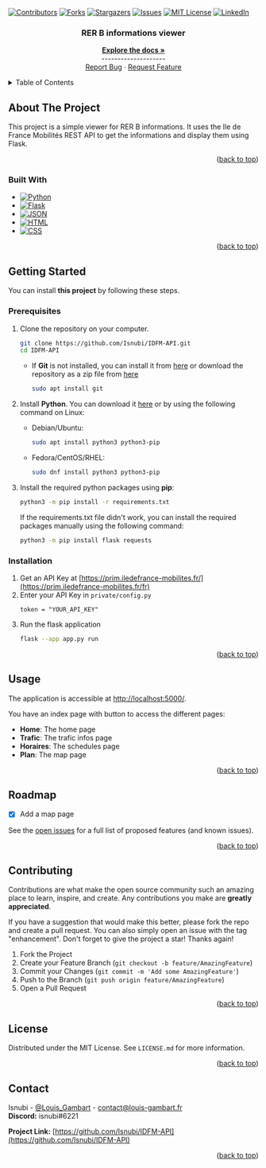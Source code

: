 <a name="readme-top"></a>

<!-- Projet Shields -->
[![Contributors][contributors-shield]][contributors-url]
[![Forks][forks-shield]][forks-url]
[![Stargazers][stars-shield]][stars-url]
[![Issues][issues-shield]][issues-url]
[![MIT License][license-shield]][license-url]
[![LinkedIn][linkedin-shield]][linkedin-url]

<!-- Replace these markers with infos - "IDFM-API"-->

<div align="center">


<h3 align="center">RER B informations viewer</h3>
  <p align="center">
    <a href="https://github.com/Isnubi/IDFM-API/"><strong>Explore the docs »</strong></a>
    <br />--------------------
    <br />
    <a href="https://github.com/Isnubi/IDFM-API/issues">Report Bug</a>
    ·
    <a href="https://github.com/Isnubi/IDFM-API/issues">Request Feature</a>
  </p>
</div>


<!-- TABLE OF CONTENTS -->
<details>
  <summary>Table of Contents</summary>
  <ol>
    <li>
      <a href="#about-the-project">About The Project</a>
      <ul>
        <li><a href="#built-with">Built With</a></li>
      </ul>
    </li>
    <li>
      <a href="#getting-started">Getting Started</a>
      <ul>
        <li><a href="#prerequisites">Prerequisites</a></li>
        <li><a href="#installation">Installation</a></li>
      </ul>
    </li>
    <li><a href="#usage">Usage</a></li>
    <li><a href="#roadmap">Roadmap</a></li>
    <li><a href="#contributing">Contributing</a></li>
    <li><a href="#license">License</a></li>
    <li><a href="#contact">Contact</a></li>
  </ol>
</details>



<!-- ABOUT THE PROJECT -->
## About The Project

This project is a simple viewer for RER B informations. It uses the Ile de France Mobilités REST API to get the informations and display them using Flask.

<p align="right">(<a href="#readme-top">back to top</a>)</p>



### Built With

* [![Python][Python-shield]][Python-url]
* [![Flask][Flask-shield]][Flask-url]
* [![JSON][JSON-shield]][JSON-url]
* [![HTML][HTML-shield]][HTML-url]
* [![CSS][CSS-shield]][CSS-url]

<p align="right">(<a href="#readme-top">back to top</a>)</p>



<!-- GETTING STARTED -->
## Getting Started
<a name="getting-started"></a>

You can install **this project** by following these steps.

### Prerequisites

1. Clone the repository on your computer.

    ```sh
    git clone https://github.com/Isnubi/IDFM-API.git
    cd IDFM-API
    ```
   
   * If **Git** is not installed, you can install it from [here](https://git-scm.com/downloads) or 
   download the repository as a zip file from [here](https://github.com/Isnubi/IDFM-API/archive/refs/heads/master.zip)
        ```sh
        sudo apt install git
        ```

2. Install **Python**. You can download it [here](https://www.python.org/downloads/) or by using the following command on Linux:

   * Debian/Ubuntu:
     ```sh
     sudo apt install python3 python3-pip
     ```
  
   * Fedora/CentOS/RHEL:
     ```sh
     sudo dnf install python3 python3-pip
     ```

3. Install the required python packages using **pip**:

    ```sh
    python3 -m pip install -r requirements.txt
    ```
   If the requirements.txt file didn't work, you can install the required packages manually using the following command:
    ```sh
    python3 -m pip install flask requests
    ```


### Installation

1. Get an API Key at [https://prim.iledefrance-mobilites.fr/](https://prim.iledefrance-mobilites.fr/fr)
2. Enter your API Key in `private/config.py`
    ```
    token = "YOUR_API_KEY"
    ```
3. Run the flask application
    ```sh
   flask --app app.py run
   ```


<p align="right">(<a href="#readme-top">back to top</a>)</p>



<!-- USAGE EXAMPLES -->
## Usage

The application is accessible at [http://localhost:5000/](http://localhost:5000/).

You have an index page with button to access the different pages:
- **Home**: The home page
- **Trafic**: The trafic infos page
- **Horaires**: The schedules page
- **Plan**: The map page


<p align="right">(<a href="#readme-top">back to top</a>)</p>



<!-- ROADMAP -->
## Roadmap

- [x] Add a map page

See the [open issues](https://github.com/Isnubi/IDFM-API/issues) for a full list of proposed features (and known issues).

<p align="right">(<a href="#readme-top">back to top</a>)</p>



<!-- CONTRIBUTING -->
## Contributing

Contributions are what make the open source community such an amazing place to learn, inspire, and create. Any contributions you make are **greatly appreciated**.

If you have a suggestion that would make this better, please fork the repo and create a pull request. You can also simply open an issue with the tag "enhancement".
Don't forget to give the project a star! Thanks again!

1. Fork the Project
2. Create your Feature Branch (`git checkout -b feature/AmazingFeature`)
3. Commit your Changes (`git commit -m 'Add some AmazingFeature'`)
4. Push to the Branch (`git push origin feature/AmazingFeature`)
5. Open a Pull Request

<p align="right">(<a href="#readme-top">back to top</a>)</p>



<!-- LICENSE -->
## License

Distributed under the MIT License. See `LICENSE.md` for more information.

<p align="right">(<a href="#readme-top">back to top</a>)</p>



<!-- CONTACT -->
## Contact


Isnubi - [@Louis_Gambart](https://twitter.com/Louis_Gambart) - [contact@louis-gambart.fr](mailto:louis-gambart.fr)
<br>**Discord:** isnubi#6221

**Project Link:** [https://github.com/Isnubi/IDFM-API](https://github.com/Isnubi/IDFM-API)

<p align="right">(<a href="#readme-top">back to top</a>)</p>




<!-- MARKDOWN LINKS & IMAGES -->
<!-- https://www.markdownguide.org/basic-syntax/#reference-style-links -->
[contributors-shield]: https://img.shields.io/github/contributors/Isnubi/IDFM-API.svg?style=for-the-badge
[contributors-url]: https://github.com/Isnubi/IDFM-API/graphs/contributors
[forks-shield]: https://img.shields.io/github/forks/Isnubi/IDFM-API.svg?style=for-the-badge
[forks-url]: https://github.com/Isnubi/IDFM-API/network/members
[stars-shield]: https://img.shields.io/github/stars/Isnubi/IDFM-API.svg?style=for-the-badge
[stars-url]: https://github.com/Isnubi/IDFM-API/stargazers
[issues-shield]: https://img.shields.io/github/issues/Isnubi/IDFM-API.svg?style=for-the-badge
[issues-url]: https://github.com/Isnubi/IDFM-API/issues
[license-shield]: https://img.shields.io/github/license/Isnubi/IDFM-API.svg?style=for-the-badge
[license-url]: https://github.com/Isnubi/IDFM-API/blob/master/LICENSE.md
[linkedin-shield]: https://img.shields.io/badge/-LinkedIn-black.svg?style=for-the-badge&logo=linkedin&colorB=555
[linkedin-url]: https://linkedin.com/in/louis-gambart
[Python-shield]: https://img.shields.io/badge/Python-3776AB?style=for-the-badge&logo=python&logoColor=white
[Python-url]: https://www.python.org/
[JSON-shield]: https://img.shields.io/badge/JSON-5E5C5C?style=for-the-badge&logo=json&logoColor=white
[JSON-url]: https://www.json.org/json-en.html
[HTML-shield]: https://img.shields.io/badge/HTML-E34F26?style=for-the-badge&logo=html5&logoColor=white
[HTML-url]: https://html.spec.whatwg.org/multipage/
[CSS-shield]: https://img.shields.io/badge/CSS-1572B6?style=for-the-badge&logo=css3&logoColor=white
[CSS-url]: https://www.w3.org/Style/CSS/Overview.en.html
[Flask-shield]: https://img.shields.io/badge/Flask-000000?style=for-the-badge&logo=flask&logoColor=white
[Flask-url]: https://flask.palletsprojects.com/en/2.0.x/
[Twitter-shield]: https://img.shields.io/twitter/follow/Louis_Gambart?style=social
[Twitter-url]: https://twitter.com/Louis_Gambart/